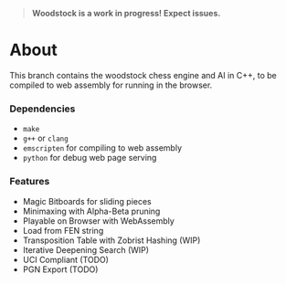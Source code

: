 > **Woodstock is a work in progress! Expect issues.**

# About
This branch contains the woodstock chess engine and AI in C++, to be compiled to web assembly for running in the browser.

### Dependencies
- `make`
- `g++` or `clang`
- `emscripten` for compiling to web assembly
- `python` for debug web page serving

### Features
- Magic Bitboards for sliding pieces
- Minimaxing with Alpha-Beta pruning
- Playable on Browser with WebAssembly
- Load from FEN string
- Transposition Table with Zobrist Hashing (WIP)
- Iterative Deepening Search (WIP)
- UCI Compliant (TODO)
- PGN Export (TODO)